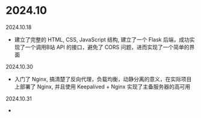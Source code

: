 # 2024.10


2024.10.18

* 建立了完整的 HTML, CSS, JavaScript 结构, 建立了一个 Flask 后端，成功实现了一个调用B站 API 的接口，避免了 CORS 问题，进而实现了一个简单的界面

2024.10.30

* 入门了 Nginx, 搞清楚了反向代理，负载均衡，动静分离的意义，在实际项目上部署了 Nginx, 并且使用 Keepalived + Nginx 实现了主备服务器的高可用

2024.10.31

*

